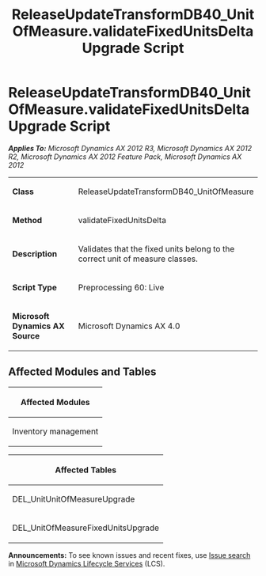 ﻿---
title: ReleaseUpdateTransformDB40_UnitOfMeasure.validateFixedUnitsDelta Upgrade Script
TOCTitle: ReleaseUpdateTransformDB40_UnitOfMeasure.validateFixedUnitsDelta Upgrade Script
ms:assetid: 83376859-dfa0-7630-f6d1-b1c9ae0ba255
ms:mtpsurl: https://msdn.microsoft.com/en-us/library/JJ685972(v=AX.60)
ms:contentKeyID: 49709426
ms.date: 05/18/2015
mtps_version: v=AX.60
---

# ReleaseUpdateTransformDB40\_UnitOfMeasure.validateFixedUnitsDelta Upgrade Script 


_**Applies To:** Microsoft Dynamics AX 2012 R3, Microsoft Dynamics AX 2012 R2, Microsoft Dynamics AX 2012 Feature Pack, Microsoft Dynamics AX 2012_

<table>
<colgroup>
<col style="width: 50%" />
<col style="width: 50%" />
</colgroup>
<tbody>
<tr class="odd">
<td><p><strong>Class</strong></p></td>
<td><p>ReleaseUpdateTransformDB40_UnitOfMeasure</p></td>
</tr>
<tr class="even">
<td><p><strong>Method</strong></p></td>
<td><p>validateFixedUnitsDelta</p></td>
</tr>
<tr class="odd">
<td><p><strong>Description</strong></p></td>
<td><p>Validates that the fixed units belong to the correct unit of measure classes.</p></td>
</tr>
<tr class="even">
<td><p><strong>Script Type</strong></p></td>
<td><p>Preprocessing 60: Live</p></td>
</tr>
<tr class="odd">
<td><p><strong>Microsoft Dynamics AX Source</strong></p></td>
<td><p>Microsoft Dynamics AX 4.0</p></td>
</tr>
</tbody>
</table>


## Affected Modules and Tables

<table>
<colgroup>
<col style="width: 100%" />
</colgroup>
<thead>
<tr class="header">
<th><p>Affected Modules</p></th>
</tr>
</thead>
<tbody>
<tr class="odd">
<td><p>Inventory management</p></td>
</tr>
</tbody>
</table>


<table>
<colgroup>
<col style="width: 100%" />
</colgroup>
<thead>
<tr class="header">
<th><p>Affected Tables</p></th>
</tr>
</thead>
<tbody>
<tr class="odd">
<td><p>DEL_UnitUnitOfMeasureUpgrade</p></td>
</tr>
<tr class="even">
<td><p>DEL_UnitOfMeasureFixedUnitsUpgrade</p></td>
</tr>
</tbody>
</table>

  
**Announcements:** To see known issues and recent fixes, use [Issue search](http://go.microsoft.com/fwlink/?linkid=389258) in [Microsoft Dynamics Lifecycle Services](http://go.microsoft.com/fwlink/?linkid=306505) (LCS).

